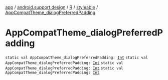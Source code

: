 [app](../../../index.md) / [android.support.design](../../index.md) / [R](../index.md) / [styleable](index.md) / [AppCompatTheme_dialogPreferredPadding](.)

# AppCompatTheme_dialogPreferredPadding

`static val AppCompatTheme_dialogPreferredPadding: `[`Int`](https://kotlinlang.org/api/latest/jvm/stdlib/kotlin/-int/index.html)
`static val AppCompatTheme_dialogPreferredPadding: `[`Int`](https://kotlinlang.org/api/latest/jvm/stdlib/kotlin/-int/index.html)
`static val AppCompatTheme_dialogPreferredPadding: `[`Int`](https://kotlinlang.org/api/latest/jvm/stdlib/kotlin/-int/index.html)
`static val AppCompatTheme_dialogPreferredPadding: `[`Int`](https://kotlinlang.org/api/latest/jvm/stdlib/kotlin/-int/index.html)